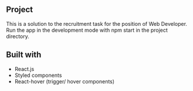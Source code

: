 ## Project

This is a solution to the recruitment task for the position of Web Developer.
Run the app in the development mode with npm start in the project directory.

## Built with

- React.js
- Styled components
- React-hover (trigger/ hover components)
